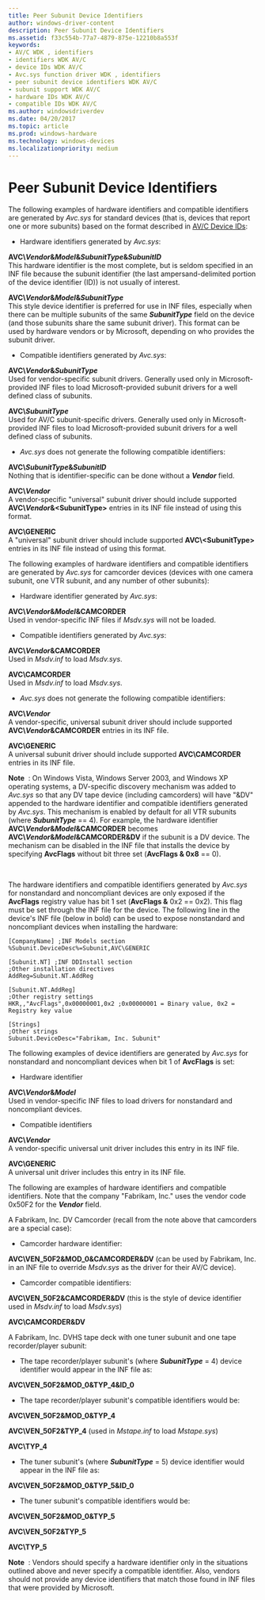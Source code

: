 ```yaml
---
title: Peer Subunit Device Identifiers
author: windows-driver-content
description: Peer Subunit Device Identifiers
ms.assetid: f33c554b-77a7-4879-875e-12210b8a553f
keywords:
- AV/C WDK , identifiers
- identifiers WDK AV/C
- device IDs WDK AV/C
- Avc.sys function driver WDK , identifiers
- peer subunit device identifiers WDK AV/C
- subunit support WDK AV/C
- hardware IDs WDK AV/C
- compatible IDs WDK AV/C
ms.author: windowsdriverdev
ms.date: 04/20/2017
ms.topic: article
ms.prod: windows-hardware
ms.technology: windows-devices
ms.localizationpriority: medium
---
```


# Peer Subunit Device Identifiers


The following examples of hardware identifiers and compatible identifiers are generated by *Avc.sys* for standard devices (that is, devices that report one or more subunits) based on the format described in [AV/C Device IDs](av-c-device-identifiers.md):

-   Hardware identifiers generated by *Avc.sys*:

<a href="" id="avc-vendor-model-subunittype-subunitid"></a>**AVC\\*Vendor*&*Model*&*SubunitType*&*SubunitID***  
This hardware identifier is the most complete, but is seldom specified in an INF file because the subunit identifier (the last ampersand-delimited portion of the device identifier (ID)) is not usually of interest.

<a href="" id="avc-vendor-model-subunittype"></a>**AVC\\*Vendor*&*Model*&*SubunitType***  
This style device identifier is preferred for use in INF files, especially when there can be multiple subunits of the same ***SubunitType*** field on the device (and those subunits share the same subunit driver). This format can be used by hardware vendors or by Microsoft, depending on who provides the subunit driver.

-   Compatible identifiers generated by *Avc.sys*:

<a href="" id="avc-vendor-subunittype"></a>**AVC\\*Vendor*&*SubunitType***  
Used for vendor-specific subunit drivers. Generally used only in Microsoft-provided INF files to load Microsoft-provided subunit drivers for a well defined class of subunits.

<a href="" id="avc-subunittype"></a>**AVC\\*SubunitType***  
Used for AV/C subunit-specific drivers. Generally used only in Microsoft-provided INF files to load Microsoft-provided subunit drivers for a well defined class of subunits.

-   *Avc.sys* does not generate the following compatible identifiers:

<a href="" id="avc-subunittype-subunitid"></a>**AVC\\*SubunitType*&*SubunitID***  
Nothing that is identifier-specific can be done without a ***Vendor*** field.

<a href="" id="avc-vendor"></a>**AVC\\*Vendor***  
A vendor-specific "universal" subunit driver should include supported **AVC\\*Vendor*&&lt;SubunitType&gt;** entries in its INF file instead of using this format.

<a href="" id="avc-generic"></a>**AVC\\GENERIC**  
A "universal" subunit driver should include supported **AVC\\&lt;SubunitType&gt;** entries in its INF file instead of using this format.

The following examples of hardware identifiers and compatible identifiers are generated by *Avc.sys* for camcorder devices (devices with one camera subunit, one VTR subunit, and any number of other subunits):

-   Hardware identifier generated by *Avc.sys*:

<a href="" id="avc-vendor-model-camcorder"></a>**AVC\\*Vendor*&*Model*&CAMCORDER**  
Used in vendor-specific INF files if *Msdv.sys* will not be loaded.

-   Compatible identifiers generated by *Avc.sys*:

<a href="" id="avc-vendor-camcorder"></a>**AVC\\*Vendor*&CAMCORDER**  
Used in *Msdv.inf* to load *Msdv.sys*.

<a href="" id="avc-camcorder"></a>**AVC\\CAMCORDER**  
Used in *Msdv.inf* to load *Msdv.sys*.

-   *Avc.sys* does not generate the following compatible identifiers:

<a href="" id="avc-vendor"></a>**AVC\\*Vendor***  
A vendor-specific, universal subunit driver should include supported **AVC\\*Vendor*&CAMCORDER** entries in its INF file.

<a href="" id="avc-generic"></a>**AVC\\GENERIC**  
A universal subunit driver should include supported **AVC\\CAMCORDER** entries in its INF file.

**Note**  : On Windows Vista, Windows Server 2003, and Windows XP operating systems, a DV-specific discovery mechanism was added to *Avc.sys* so that any DV tape device (including camcorders) will have "&DV" appended to the hardware identifier and compatible identifiers generated by *Avc.sys*. This mechanism is enabled by default for all VTR subunits (where ***SubunitType*** == 4). For example, the hardware identifier **AVC\\*Vendor*&*Model*&CAMCORDER** becomes **AVC\\*Vendor*&*Model*&CAMCORDER&DV** if the subunit is a DV device. The mechanism can be disabled in the INF file that installs the device by specifying **AvcFlags** without bit three set (**AvcFlags & 0x8** == 0).

 

The hardware identifiers and compatible identifiers generated by *Avc.sys* for nonstandard and noncompliant devices are only exposed if the **AvcFlags** registry value has bit 1 set (**AvcFlags &** 0x2 == 0x2). This flag must be set through the INF file for the device. The following line in the device's INF file (below in bold) can be used to expose nonstandard and noncompliant devices when installing the hardware:

```
[CompanyName] ;INF Models section
%Subunit.DeviceDesc%=Subunit,AVC\GENERIC

[Subunit.NT] ;INF DDInstall section
;Other installation directives
AddReg=Subunit.NT.AddReg

[Subunit.NT.AddReg]
;Other registry settings
HKR,,"AvcFlags",0x00000001,0x2 ;0x00000001 = Binary value, 0x2 = Registry key value

[Strings]
;Other strings
Subunit.DeviceDesc="Fabrikam, Inc. Subunit"
```

The following examples of device identifiers are generated by *Avc.sys* for nonstandard and noncompliant devices when bit 1 of **AvcFlags** is set:

-   Hardware identifier

<a href="" id="avc-vendor-model"></a>**AVC\\*Vendor*&*Model***  
Used in vendor-specific INF files to load drivers for nonstandard and noncompliant devices.

-   Compatible identifiers

<a href="" id="avc-vendor"></a>**AVC\\*Vendor***  
A vendor-specific universal unit driver includes this entry in its INF file.

<a href="" id="avc-generic"></a>**AVC\\GENERIC**  
A universal unit driver includes this entry in its INF file.

The following are examples of hardware identifiers and compatible identifiers. Note that the company "Fabrikam, Inc." uses the vendor code 0x50F2 for the ***Vendor*** field.

A Fabrikam, Inc. DV Camcorder (recall from the note above that camcorders are a special case):

-   Camcorder hardware identifier:

<a href="" id="avc-ven-50f2-mod-0-camcorder-dv--can-be-used-by-fabrikam--inc--in-an-inf-file-to-override-msdv-sys-as-the-driver-for-their-av-c-device--"></a>**AVC\\VEN\_50F2&MOD\_0&CAMCORDER&DV** (can be used by Fabrikam, Inc. in an INF file to override *Msdv.sys* as the driver for their AV/C device).  

-   Camcorder compatible identifiers:

<a href="" id="avc-ven-50f2-camcorder-dv--this-is-the-style-of-device-identifier-used-in-msdv-inf-to-load-msdv-sys-"></a>**AVC\\VEN\_50F2&CAMCORDER&DV** (this is the style of device identifier used in *Msdv.inf* to load *Msdv.sys*)  

<a href="" id="avc-camcorder-dv"></a>**AVC\\CAMCORDER&DV**  

A Fabrikam, Inc. DVHS tape deck with one tuner subunit and one tape recorder/player subunit:

-   The tape recorder/player subunit's (where ***SubunitType*** = 4) device identifier would appear in the INF file as:

<a href="" id="avc-ven-50f2-mod-0-typ-4-id-0"></a>**AVC\\VEN\_50F2&MOD\_0&TYP\_4&ID\_0**  

-   The tape recorder/player subunit's compatible identifiers would be:

<a href="" id="avc-ven-50f2-mod-0-typ-4"></a>**AVC\\VEN\_50F2&MOD\_0&TYP\_4**  

<a href="" id="avc-ven-50f2-typ-4--used-in-mstape-inf-to-load-mstape-sys-"></a>**AVC\\VEN\_50F2&TYP\_4** (used in *Mstape.inf* to load *Mstape.sys*)  

<a href="" id="avc-typ-4"></a>**AVC\\TYP\_4**  

-   The tuner subunit's (where ***SubunitType*** = 5) device identifier would appear in the INF file as:

<a href="" id="avc-ven-50f2-mod-0-typ-5-id-0"></a>**AVC\\VEN\_50F2&MOD\_0&TYP\_5&ID\_0**  

-   The tuner subunit's compatible identifiers would be:

<a href="" id="avc-ven-50f2-mod-0-typ-5"></a>**AVC\\VEN\_50F2&MOD\_0&TYP\_5**  

<a href="" id="avc-ven-50f2-typ-5"></a>**AVC\\VEN\_50F2&TYP\_5**  

<a href="" id="avc-typ-5"></a>**AVC\\TYP\_5**  

**Note**  : Vendors should specify a hardware identifier only in the situations outlined above and never specify a compatible identifier. Also, vendors should not provide any device identifiers that match those found in INF files that were provided by Microsoft.

 

 

 




